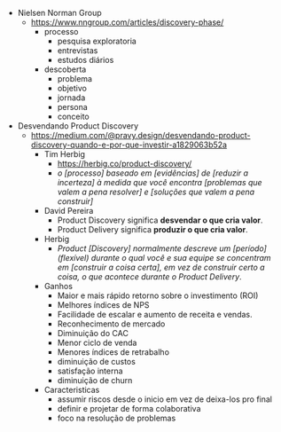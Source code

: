 - Nielsen Norman Group
	- https://www.nngroup.com/articles/discovery-phase/
		- processo
			- pesquisa exploratoria
			- entrevistas
			- estudos diários
		- descoberta
			- problema
			- objetivo
			- jornada
			- persona
			- conceito
- Desvendando Product Discovery 
	- https://medium.com/@pravy.design/desvendando-product-discovery-quando-e-por-que-investir-a1829063b52a
		- Tim Herbig
			- https://herbig.co/product-discovery/
			- *o [processo] baseado em [evidências] de [reduzir a incerteza] à medida que você encontra [problemas que valem a pena resolver] e [soluções que valem a pena construir]*
		- David Pereira
			- Product Discovery significa **desvendar o que cria valor**.
			- Product Delivery significa **produzir o que cria valor**.
		- Herbig
			- *Product [Discovery] normalmente descreve um [período] (flexível) durante o qual você e sua equipe se concentram em [construir a coisa certa], em vez de construir certo a coisa, o que acontece durante o Product Delivery*.
		- Ganhos
			- Maior e mais rápido retorno sobre o investimento (ROI)
			- Melhores índices de NPS
			- Facilidade de escalar e aumento de receita e vendas.
			- Reconhecimento de mercado
			- Diminuição do CAC
			- Menor ciclo de venda
			- Menores índices de retrabalho
			- diminuição de custos
			- satisfação interna
			- diminuição de churn
		- Caracteristicas
			- assumir riscos desde o inicio em vez de deixa-los pro final
			- definir e projetar de forma colaborativa
			- foco na resolução de problemas
